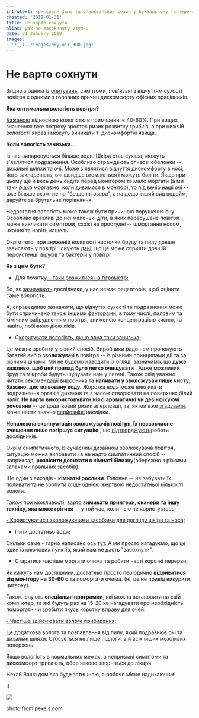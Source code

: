 ```yaml
---
introtext: <p><span> Зима та опалювальний сезон у буквальному та переносному сенсі - в розпалі. Ми проводимо чимало часу в закритому приміщенні та часто - майже не відкриваємо вікна. </span></p> <p><span> Факт працюючого опалення - не може не радувати, навіть не зважаючи на його вартість. Однак, із пересушеним повітрям та недостатньою провітрюваністю пов'язано ряд дискомфортних явищ.</span></p>
created: '2019-01-31'
title: Не варто сохнути
alias: yak-ne-zasokhnuty-vzymku
date: 31 January 2019
images:
- '![](../images/dry-air_300.jpg)'
---
```


# Не варто сохнути

Згідно з одним із [опитувань](https://www.ncbi.nlm.nih.gov/pubmed/25727348?dopt=Abstract), симптоми, пов'язані з відчуттям сухості повітря є одними з головних причин дискомфорту офісних працівників.

**Яка оптимальна вологість повітря?**

[Бажаною](https://www.sciencedirect.com/science/article/pii/S1438463917306946) відносною вологістю в приміщенні є 40-60%. При вищих значеннях вже потроху зростає ризик розвитку грибків, а при нижчій вологості якраз і можуть виникати ті дискомфортні явища.

**Коли вологість занизька...**

Із нас випаровується більше води. Шкіра стає сухіша, можуть з'являтися подразнення. Особливо страждають слизові оболонки -- дихальні шляхи та очі. Може з'являтися відчуття дискомфорту в носі, його закладеність, очі швидше втомлються і можуть боліти. Якщо при цьому ще й весь день сидіти перед монітором та мало моргати (а ми таки рідко моргаємо, коли дивимося в монітор), то під вечір наші очі -- вже більше схожі не на "бездонні озера", а на дещо інший вид водойм, даруйте за брутальне порівняння.

Недостатня вологість може також бути причиною порушення сну. Особливо вразливі до неї маленькі діти, в яких пересушене повітря може викликати симптоми, схожі на простудні -- шморгання носом, чхання та навіть кашель.

Окрім того, при зниженій вологості часточки бруду та пилу довше зависають у повітрі. Існують [дані](https://www.sciencedirect.com/science/article/pii/S0160412018320725?via%3Dihub#bb0465), що це може сприяти довшій персистенції вірусів та бактерій у повітрі.

**Як з цим бути?**

- Для початку<ins>-- таки розжитися на гігрометр;</ins>

Бо, як [зазначають](https://www.sciencedirect.com/science/article/pii/S0160412018320725?via%3Dihub#f0005) дослідники, у нас немає рецепторів, щоб оцінити саме вологість.

А, справедливо зазначити, що відчуття сухості та подразнення може бути спричинено також іншими [факторами](https://onlinelibrary.wiley.com/doi/abs/10.1034/j.1600-0668.2003.00202.x), в тому числі, пиловим та хімічним забрудненням повітря, зниженою концентрацією кисню, та навіть, побічною дією ліків.

- С<ins>коригувати вологість, якщо вона таки занизька;</ins>

Це можна зробити у різний спосіб. Виробники радо нам пропонують багатий вибір **зволожувачів** повітря -- із різними принципами дії та за різними цінами. Ми не будемо наводити їх огляд, зазначимо, що **дуже важливо, щоб цей прилад було легко очищувати** . Адже можливий бруд та мікроби будуть шурувати нам у легені. Також слід уважно читати рекомендації виробника та **наливати у зволожувач лише чисту, бажано, дистильовану воду.** Жорстка вода може викликати подразнення органів дихання та з часом створювати на поверхнях білий наліт. **Не варто використовувати ніякі ароматичні чи дезінфікуючі речовини** -- це додатковий ризик алергізації, та, як ми вже [згадували](4.html), може нести значно [серйозніші](https://www.ncbi.nlm.nih.gov/pmc/articles/PMC5102846/) наслідки.

**Неналежна експлуатація зволожувачів повітря, їх несвоєчасне очищення лише погіршує ситуацію** , що [підтверджують](http://cel.webofknowledge.com/InboundService.do?customersID=atyponcel&smartRedirect=yes&mode=FullRecord&IsProductCode=Yes&product=CEL&Init=Yes&Func=Frame&action=retrieve&SrcApp=literatum&SrcAuth=atyponcel&SID=F5V4qoVSxFR9HDmUwTL&UT=WOS%3A000375498300005)роботи дослідників.

Окрім симпатичного, із сучасним дизайном зволожувача повітря, ситуацію можна виправити і в не надто симпатичний спосіб -- наприклад, **розвісити досихати в кімнаті білизну**(обережно з різкими запахами пральних засобів).

Ще один з виходів - **кімнатні рослини**. Головне -- не забувати їх поливати та не зробити їх ще однією жертвою недостатньої кількості вологи.

Також при можливості, варто в**имикати принтери, сканери та іншу техніку, яка може грітися** -- у той час, коли нею не користуєтесь;

<ins>- Користуватися зволожуючими засобами для догляду шкіри та носа;</ins>

- Пити достатньо води;

Скільки саме - гарно написано ось [тут](https://www.facebook.com/search/top/?q=%D1%81%D0%BA%D1%96%D0%BB%D1%8C%D0%BA%D0%B8%20%D0%BF%D0%B8%D1%82%D0%B8%20%D0%B2%D0%BE%D0%B4%D0%B8&epa=SEARCH_BOX). А ми просто нагадуємо, що це один із ключових пунктів, який нам не дасть "засохнути".

- Старатися частіше моргати очима та робити часті короткі перерви;

Як [кажуть](https://onlinelibrary.wiley.com/doi/full/10.1111/ina.12322) нам дослідники, достатньо просто періодично **відриватися від монітору на 30-60 с** та поморгати очима. (ні, це не привід викурити цигарку).

Також існують **спеціальні програмки**, які можна встановити на свій комп'ютер, та які будуть раз на 15-20 хв нагадувати про необхідність поморгати чи зробити якусь коротку вправу для очей.

<ins>- Частіше здійснювати вологе прибирання;</ins>

Це додаткова волога та позбавлення від пилу, який подразнює очі та дихальні шляхи. Стосується не лише підлоги, а й всіх інших можливих поверхонь.

Якщо вологість в нормальних межах, а неприємні симптоми та дискомфорт тривають, обов'язково зверніться до лікаря.

Нехай Ваша домівка буде затишною, а робоче місце надихаючим!

:)

![](../images/dry-air_300.jpg)

photo from pexels.com

